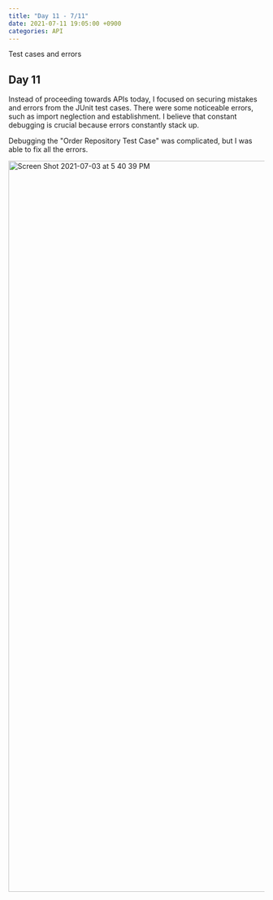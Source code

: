 ```yaml
---
title: "Day 11 - 7/11"
date: 2021-07-11 19:05:00 +0900
categories: API
---
```

Test cases and errors

## **Day 11**

Instead of proceeding towards APIs today, I focused on securing mistakes and errors from the JUnit test cases. There were some noticeable errors, such as import neglection and establishment. I believe that constant debugging is crucial because errors constantly stack up.

Debugging the "Order Repository Test Case" was complicated, but I was able to fix all the errors.

<img width="1440" alt="Screen Shot 2021-07-03 at 5 40 39 PM" src="https://user-images.githubusercontent.com/73371470/124348610-cb70cc80-dc25-11eb-87c7-e67b5e33f0b7.png">

